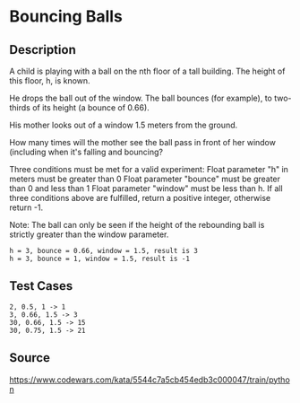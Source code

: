 # Bouncing Balls

## Description 

A child is playing with a ball on the nth floor of a tall building. The height of this floor, h, is known.

He drops the ball out of the window. The ball bounces (for example), to two-thirds of its height (a bounce of 0.66).

His mother looks out of a window 1.5 meters from the ground.

How many times will the mother see the ball pass in front of her window (including when it's falling and bouncing?

Three conditions must be met for a valid experiment:
Float parameter "h" in meters must be greater than 0
Float parameter "bounce" must be greater than 0 and less than 1
Float parameter "window" must be less than h.
If all three conditions above are fulfilled, return a positive integer, otherwise return -1.

Note:
The ball can only be seen if the height of the rebounding ball is strictly greater than the window parameter.

    h = 3, bounce = 0.66, window = 1.5, result is 3
    h = 3, bounce = 1, window = 1.5, result is -1 


## Test Cases

    2, 0.5, 1 -> 1
    3, 0.66, 1.5 -> 3
    30, 0.66, 1.5 -> 15
    30, 0.75, 1.5 -> 21

## Source
https://www.codewars.com/kata/5544c7a5cb454edb3c000047/train/python
